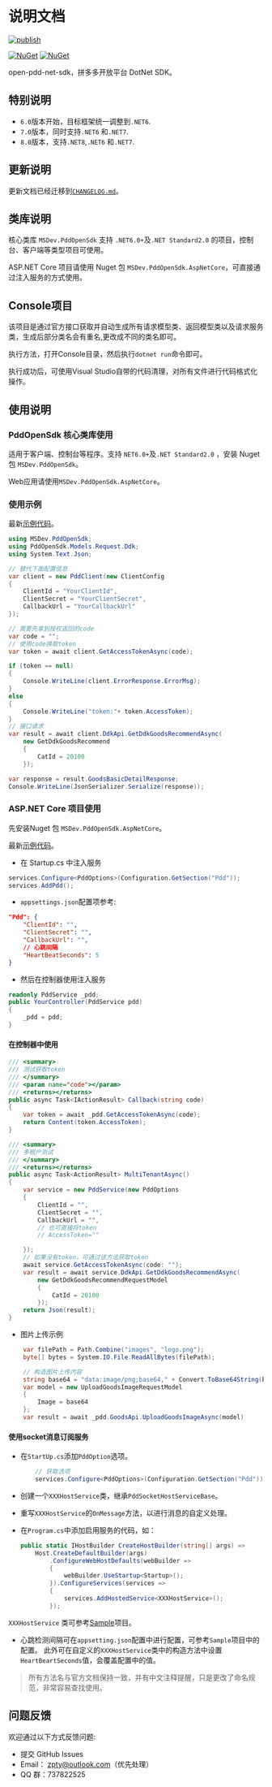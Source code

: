 # 说明文档

[![publish](https://github.com/niltor/open-pdd-net-sdk/actions/workflows/publish.yml/badge.svg?branch=nuget)](https://github.com/niltor/open-pdd-net-sdk/actions/workflows/publish.yml)

[![NuGet](https://img.shields.io/nuget/v/MSDev.PddOpenSdk.AspNetCore.svg?style=flat-square&label=nuget)](https://www.nuget.org/packages/MSDev.PddOpenSdk.AspNetCore/)
[![NuGet](https://img.shields.io/nuget/dt/MSDev.PddOpenSdk.AspNetCore.svg)](https://www.nuget.org/packages/MSDev.PddOpenSdk.AspNetCore/)

open-pdd-net-sdk，拼多多开放平台 DotNet SDK。

## 特别说明

- `6.0`版本开始，目标框架统一调整到`.NET6`.
- `7.0`版本，同时支持`.NET6` 和`.NET7`.
- `8.0`版本，支持`.NET8`,`.NET6` 和`.NET7`.

## 更新说明

更新文档已经迁移到[`CHANGELOG.md`](https://github.com/niltor/open-pdd-net-sdk/blob/v6/docs/CHANGELOG.md)。

## 类库说明

核心类库 `MSDev.PddOpenSdk` 支持 `.NET6.0+`及`.NET Standard2.0` 的项目，控制台、客户端等类型项目可使用。

ASP.NET Core 项目请使用 Nuget 包 `MSDev.PddOpenSdk.AspNetCore`，可直接通过注入服务的方式使用。

## Console项目

该项目是通过官方接口获取并自动生成所有请求模型类、返回模型类以及请求服务类，生成后部分类名会有重名,更改成不同的类名即可。

执行方法，打开Console目录，然后执行`dotnet run`命令即可。

执行成功后，可使用Visual Studio自带的代码清理，对所有文件进行代码格式化操作。

## 使用说明

### PddOpenSdk 核心类库使用

适用于客户端、控制台等程序。支持 `NET6.0+`及`.NET Standard2.0` ，安装 Nuget 包 `MSDev.PddOpenSdk`。

Web应用请使用`MSDev.PddOpenSdk.AspNetCore`。

### 使用示例

最新[示例代码](https://github.com/niltor/open-pdd-net-sdk/tree/v6/src/ConsoleSample)。

```csharp
using MSDev.PddOpenSdk;
using PddOpenSdk.Models.Request.Ddk;
using System.Text.Json;

// 替代下面配置信息
var client = new PddClient(new ClientConfig
{
    ClientId = "YourClientId",
    ClientSecret = "YourClientSecret",
    CallbackUrl = "YourCallbackUrl"
});

// 需要先拿到授权返回的code
var code = "";
// 使用code换取token
var token = await client.GetAccessTokenAsync(code);

if (token == null)
{
    Console.WriteLine(client.ErrorResponse.ErrorMsg);
}
else
{
    Console.WriteLine("token:"+ token.AccessToken); 
}
// 接口请求
var result = await client.DdkApi.GetDdkGoodsRecommendAsync(
    new GetDdkGoodsRecommend
    {
        CatId = 20100
    });

var response = result.GoodsBasicDetailResponse;
Console.WriteLine(JsonSerializer.Serialize(response));

```

### ASP.NET Core 项目使用

先安装Nuget 包 `MSDev.PddOpenSdk.AspNetCore`。

最新[示例代码](https://github.com/niltor/open-pdd-net-sdk/tree/v6/src/Sample)。

- 在 Startup.cs 中注入服务

```csharp
services.Configure<PddOptions>(Configuration.GetSection("Pdd"));
services.AddPdd();
```

- `appsettings.json`配置项参考:

```json
"Pdd": {
    "ClientId": "",
    "ClientSecret": "",
    "CallbackUrl": "",
    // 心跳间隔
    "HeartBeatSeconds": 5
}
```

- 然后在控制器使用注入服务

```csharp
readonly PddService _pdd;
public YourController(PddService pdd)
{
    _pdd = pdd;
}
```

#### 在控制器中使用

```csharp
/// <summary>
/// 测试获取token
/// </summary>
/// <param name="code"></param>
/// <returns></returns>
public async Task<IActionResult> Callback(string code)
{
    var token = await _pdd.GetAccessTokenAsync(code);
    return Content(token.AccessToken);
}

/// <summary>
/// 多租户测试
/// </summary>
/// <returns></returns>
public async Task<ActionResult> MultiTenantAsync()
{
    var service = new PddService(new PddOptions
    {
        ClientId = "",
        ClientSecret = "",
        CallbackUrl = "",
        // 也可直接将token
        // AccessToken=""

    });
    // 如果没有token，可通过该方法获取token
    await service.GetAccessTokenAsync(code: "");
    var result = await service.DdkApi.GetDdkGoodsRecommendAsync(
        new GetDdkGoodsRecommendRequestModel
        {
            CatId = 20100
        });
    return Json(result);
}
```

- 图片上传示例

```csharp
    var filePath = Path.Combine("images", "logo.png");
    byte[] bytes = System.IO.File.ReadAllBytes(filePath);

    // 构造图片上传内容
    string base64 = "data:image/png;base64," + Convert.ToBase64String(bytes);
    var model = new UploadGoodsImageRequestModel
    {
        Image = base64
    };
    var result = await _pdd.GoodsApi.UploadGoodsImageAsync(model)
```

#### 使用socket消息订阅服务

- 在`StartUp.cs`添加`PddOption`选项。

    ```csharp
        // 获取选项
        services.Configure<PddOptions>(Configuration.GetSection("Pdd"));
    ```

- 创建一个`XXXHostService`类，继承`PddSocketHostServiceBase`。
- 重写`XXXHostService`的`OnMessage`方法，以进行消息的自定义处理。
- 在`Program.cs`中添加启用服务的代码，如：

    ```csharp
    public static IHostBuilder CreateHostBuilder(string[] args) =>
        Host.CreateDefaultBuilder(args)
            .ConfigureWebHostDefaults(webBuilder =>
            {
                webBuilder.UseStartup<Startup>();
            }).ConfigureServices(services =>
            {
                services.AddHostedService<XXXHostService>();
            });
    ```

`XXXHostService` 类可参考[Sample](https://github.com/niltor/open-pdd-net-sdk/tree/v6/src/Sample/MyHostService.cs)项目。

- 心跳检测间隔可在`appsetting.json`配置中进行配置，可参考`Sample`项目中的配置。
此外可在自定义的`XXXHostService`类中的构造方法中设置`HeartBeartSeconds`值，会覆盖配置中的值。

> 所有方法名与官方文档保持一致，并有中文注释提醒，只是更改了命名规范，非常容易查找使用。

## 问题反馈

欢迎通过以下方式反馈问题:

- 提交 GitHub Issues
- Email： <zpty@outlook.com>（优先处理）
- QQ 群：737822525
